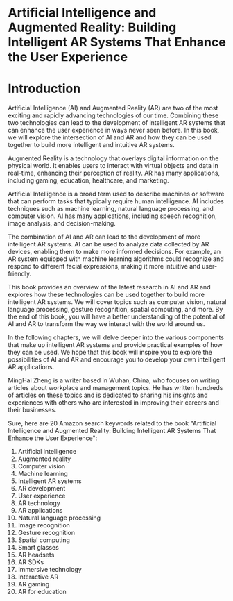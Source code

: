 # Artificial Intelligence and Augmented Reality: Building Intelligent AR Systems That Enhance the User Experience

# Introduction

Artificial Intelligence (AI) and Augmented Reality (AR) are two of the most exciting and rapidly advancing technologies of our time. Combining these two technologies can lead to the development of intelligent AR systems that can enhance the user experience in ways never seen before. In this book, we will explore the intersection of AI and AR and how they can be used together to build more intelligent and intuitive AR systems.

Augmented Reality is a technology that overlays digital information on the physical world. It enables users to interact with virtual objects and data in real-time, enhancing their perception of reality. AR has many applications, including gaming, education, healthcare, and marketing.

Artificial Intelligence is a broad term used to describe machines or software that can perform tasks that typically require human intelligence. AI includes techniques such as machine learning, natural language processing, and computer vision. AI has many applications, including speech recognition, image analysis, and decision-making.

The combination of AI and AR can lead to the development of more intelligent AR systems. AI can be used to analyze data collected by AR devices, enabling them to make more informed decisions. For example, an AR system equipped with machine learning algorithms could recognize and respond to different facial expressions, making it more intuitive and user-friendly.

This book provides an overview of the latest research in AI and AR and explores how these technologies can be used together to build more intelligent AR systems. We will cover topics such as computer vision, natural language processing, gesture recognition, spatial computing, and more. By the end of this book, you will have a better understanding of the potential of AI and AR to transform the way we interact with the world around us.

In the following chapters, we will delve deeper into the various components that make up intelligent AR systems and provide practical examples of how they can be used. We hope that this book will inspire you to explore the possibilities of AI and AR and encourage you to develop your own intelligent AR applications.

MingHai Zheng is a writer based in Wuhan, China, who focuses on writing articles about workplace and management topics. He has written hundreds of articles on these topics and is dedicated to sharing his insights and experiences with others who are interested in improving their careers and their businesses.



Sure, here are 20 Amazon search keywords related to the book "Artificial Intelligence and Augmented Reality: Building Intelligent AR Systems That Enhance the User Experience":

1. Artificial intelligence
2. Augmented reality
3. Computer vision
4. Machine learning
5. Intelligent AR systems
6. AR development
7. User experience
8. AR technology
9. AR applications
10. Natural language processing
11. Image recognition
12. Gesture recognition
13. Spatial computing
14. Smart glasses
15. AR headsets
16. AR SDKs
17. Immersive technology
18. Interactive AR
19. AR gaming
20. AR for education

